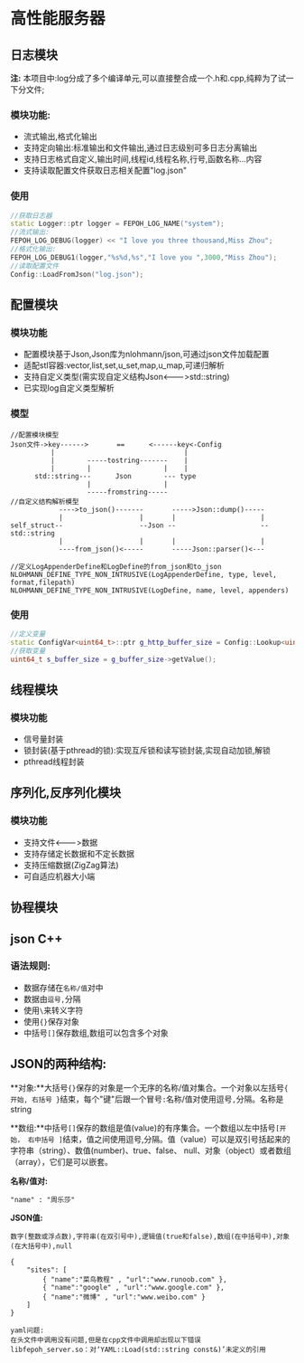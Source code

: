 <!--
 * @Author: fepo_h
 * @Date: 2022-11-19 17:32:26
 * @LastEditors: fepo_h
 * @LastEditTime: 2022-11-19 23:31:23
 * @FilePath: /fepoh/workspace/fepoh_server/README.md
 * @Description: 
 * 
 * Copyright (c) 2022 by FepoH Fepo_H@163.com, All Rights Reserved. 
 * @version: V1.0.0
 * @Mailbox: Fepo_H@163.com
 * @Descripttion: 
-->
# 高性能服务器

## 日志模块

**注:** 本项目中:log分成了多个编译单元,可以直接整合成一个.h和.cpp,纯粹为了试一下分文件;
### 模块功能:
+ 流式输出,格式化输出
+ 支持定向输出:标准输出和文件输出,通过日志级别可多日志分离输出
+ 支持日志格式自定义,输出时间,线程id,线程名称,行号,函数名称...内容
+ 支持读取配置文件获取日志相关配置"log.json"

### 使用
```C++
//获取日志器
static Logger::ptr logger = FEPOH_LOG_NAME("system");
//流式输出:
FEPOH_LOG_DEBUG(logger) << "I love you three thousand,Miss Zhou";
//格式化输出:
FEPOH_LOG_DEBUG1(logger,"%s%d,%s","I love you ",3000,"Miss Zhou");
//读取配置文件
Config::LoadFromJson("log.json");
```

## 配置模块
### 模块功能
+ 配置模块基于Json,Json库为nlohmann/json,可通过json文件加载配置
+ 适配stl容器:vector,list,set,u_set,map,u_map,可递归解析
+ 支持自定义类型(需实现自定义结构Json<--->std::string)
+ 已实现log自定义类型解析

### 模型
```
//配置模块模型
Json文件->key------>       ==      <------key<-Config
          |                                |
          |        -----tostring-------    |
          |        |                  |    |
      std::string---      Json        --- type
                   |                  |
                   -----fromstring-----
//自定义结构解析模型
            ---->to_json()-------       ----->Json::dump()-----
            |                   |       |                     |
self_struct--                   --Json --                     --std::string
            |                   |       |                     |
            ----from_json()<-----       -----Json::parser()<---

//定义LogAppenderDefine和LogDefine的from_json和to_json
NLOHMANN_DEFINE_TYPE_NON_INTRUSIVE(LogAppenderDefine, type, level, format,filepath)
NLOHMANN_DEFINE_TYPE_NON_INTRUSIVE(LogDefine, name, level, appenders)
```
### 使用
```C++
//定义变量
static ConfigVar<uint64_t>::ptr g_http_buffer_size = Config::Lookup<uint64_t>(10 * 1024,"http.buf_size","buffer size");
//获取变量
uint64_t s_buffer_size = g_buffer_size->getValue();
```

## 线程模块
### 模块功能
+ 信号量封装
+ 锁封装(基于pthread的锁):实现互斥锁和读写锁封装,实现自动加锁,解锁
+ pthread线程封装


## 序列化,反序列化模块
### 模块功能
+ 支持文件<--->数据
+ 支持存储定长数据和不定长数据
+ 支持压缩数据(ZigZag算法)
+ 可自适应机器大小端

## 协程模块

## json C++

### 语法规则:
+ 数据存储在`名称/值`对中
+ 数据由`逗号,`分隔
+ 使用`\`来转义字符
+ 使用`{}`保存对象
+ 中括号`[]`保存数组,数组可以包含多个对象

## JSON的两种结构:
**对象:**大括号`{}`保存的对象是一个无序的名称/值对集合。一个对象以左括号`{ 开始, 右括号 }`结束，每个"键"后跟一个冒号`:`名称/值对使用逗号`,`分隔。名称是string



**数组:**中括号`[]`保存的数组是值(value)的有序集合。一个数组以左中括号`[开始， 右中括号 ]`结束，值之间使用逗号,分隔。值（value）可以是双引号括起来的字符串（string）、数值(number)、true、false、 null、对象（object）或者数组（array），它们是可以嵌套。


**名称/值对:**
```
"name" : "周乐莎"
```

**JSON值:**
```
数字(整数或浮点数),字符串(在双引号中),逻辑值(true和false),数组(在中括号中),对象(在大括号中),null
```

```
{
    "sites": [
        { "name":"菜鸟教程" , "url":"www.runoob.com" }, 
        { "name":"google" , "url":"www.google.com" }, 
        { "name":"微博" , "url":"www.weibo.com" }
    ]
}
```


```
yaml问题:
在头文件中调用没有问题,但是在cpp文件中调用却出现以下错误
libfepoh_server.so：对‘YAML::Load(std::string const&)’未定义的引用


```